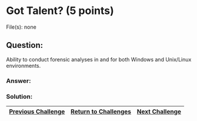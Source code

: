 # Got Talent? (5 points)

File(s): none

## Question:

Ability to conduct forensic analyses in and for both Windows and Unix/Linux environments.

### Answer:

### Solution:



| [Previous Challenge](/Challenges/Investigate/1) | [Return to Challenges](/Challenges/../../../#modules) | [Next Challenge](/Challenges/Investigate/3) |
| :------- | :-----: | ------: |